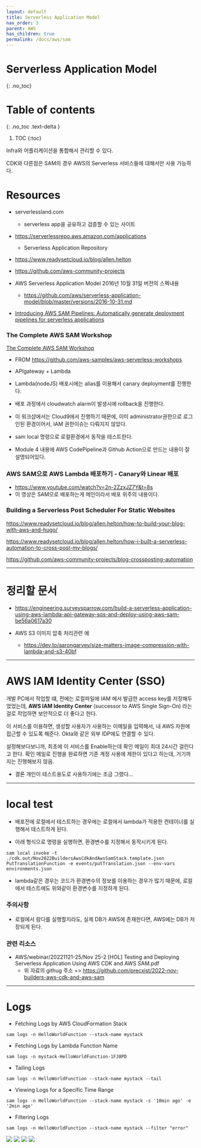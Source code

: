 ```yaml
---
layout: default
title: Serverless Application Model
nav_order: 3
parent: AWS
has_children: true
permalink: /docs/aws/sam
---
```


# Serverless Application Model
{: .no_toc}

# Table of contents
{: .no_toc .text-delta }

1. TOC 
{:toc}

Infra와 어플리케이션을 통합해서 관리할 수 있다.

CDK와 다른점은 SAM의 경우 AWS의 Serverless 서비스들에 대해서만 사용 가능하다.


# Resources
 * serverlessland.com
   + serverless app을 공유하고 검증할 수 있는 사이트

 * https://serverlessrepo.aws.amazon.com/applications
   + Serverless Application Repository

 * https://www.readysetcloud.io/blog/allen.helton

 * https://github.com/aws-community-projects

 * AWS Serverless Application Model 2016년 10월 31일 버전의 스펙내용
   + https://github.com/aws/serverless-application-model/blob/master/versions/2016-10-31.md

 * [Introducing AWS SAM Pipelines: Automatically generate deployment pipelines for serverless applications](https://aws.amazon.com/ko/blogs/compute/introducing-aws-sam-pipelines-automatically-generate-deployment-pipelines-for-serverless-applications/)




### **The Complete AWS SAM Workshop**
[The Complete AWS SAM Workshop](https://catalog.workshops.aws/complete-aws-sam/en-US)
 * FROM https://github.com/aws-samples/aws-serverless-workshops

 * APIgateway + Lambda
 * Lambda(nodeJS) 배포시에는 alias를 이용해서 canary deployment를 진행한다.
 * 배포 과정에서 cloudwatch alarm이 발생시에 rollback을 진행한다.
 * 이 워크샵에서는 Cloud9에서 진행하기 때문에, 이미 administrator권한으로 로그인된 환경이어서, IAM 권한이슈는 다뤄지지 않았다.

 * sam local 명령으로 로컬환경에서 동작을 테스트한다.
 * Module 4 내용에 AWS CodePipeline과 Github Action으로 만드는 내용이 잘 설명되어있다.


### **AWS SAM으로 AWS Lambda 배포하기 - Canary와 Linear 배포**
 * https://www.youtube.com/watch?v=2n-2ZzxJZ7Y&t=8s
 * 이 영상은 SAM으로 배포하는게 메인이라서 배포 위주의 내용이다.

### Building a Serverless Post Scheduler For Static Websites
https://www.readysetcloud.io/blog/allen.helton/how-to-build-your-blog-with-aws-and-hugo/

https://www.readysetcloud.io/blog/allen.helton/how-i-built-a-serverless-automation-to-cross-post-my-blogs/

https://github.com/aws-community-projects/blog-crossposting-automation




---
# 정리할 문서

 * https://engineering.surveysparrow.com/build-a-serverless-application-using-aws-lambda-api-gateway-sqs-and-deploy-using-aws-sam-be56a0617a30


 * AWS S3 이미지 압축 처리관련 예
   + https://dev.to/aarongarvey/size-matters-image-compression-with-lambda-and-s3-40bf



---
# AWS IAM Identity Center (SSO)
개발 PC에서 작업할 떄, 전에는 로컬파일에 IAM 에서 발급한 access key를 저장해두었었는데,
**AWS IAM Identity Center** (successor to AWS Single Sign-On) 라는 걸로 작업하면 보안적으로 더 좋다고 한다.

이 서비스를 이용하면, 생성할 사용자가 사용하는 이메일을 입력해서, 내 AWS 자원에 접근할 수 있도록 해준다. Okta와 같은 외부 IDP에도 연결할 수 있다.

설정해보다보니까, 최초에 이 서비스를 Enable하는데 확인 메일이 최대 24시간 걸린다고 한다. 확인 메일로 진행을 완료하면 기존 계정 사용에 제한이 있다고 하는데, 거기까지는 진행해보지 않음.

* 결론
  개인이 테스트용도로 사용하기에는 조금 그랬다...



---
# local test

 * 배포전에 로컬에서 테스트하는 경우에는 로컬에서 lambda가 적용한 컨테이너를 실행해서 테스트하게 된다.

 * 아래 형식으로 명령을 실행하면, 환경변수를 지정해서 동작시키게 된다.
```
sam local invoke -t ./cdk.out/Nov2022BuildersAwsCdkAndAwsSamStack.template.json PutTranslationFunction -e events/putTranslation.json --env-vars environments.json
```

 * lambda같은 경우는 코드가 환경변수의 정보를 이용하는 경우가 많기 때문에, 로컬에서 테스트에도 위와같이 환경변수를 지정하게 된다.

### 주의사항
 * 로컬에서 람다를 실행할지라도, 실제 DB가 AWS에 존재한다면, AWS에는 DB가 저장되게 된다.

### 관련 리소스

 * AWS/webinar/20221121-25/Nov 25-2 [HOL] Testing and Deploying Serverless Application Using AWS CDK and AWS SAM.pdf
   * 위 자료의 githug 주소 => https://github.com/precxist/2022-nov-builders-aws-cdk-and-aws-sam




---
# Logs

 * Fetching Logs by AWS CloudFormation Stack
```
sam logs -n HelloWorldFunction --stack-name mystack
```

 * Fetching Logs by Lambda Function Name
```
sam logs -n mystack-HelloWorldFunction-1FJ8PD
```

 * Tailing Logs
```
sam logs -n HelloWorldFunction --stack-name mystack --tail
```

 * Viewing Logs for a Specific Time Range
```
sam logs -n HelloWorldFunction --stack-name mystack -s '10min ago' -e '2min ago'
```

 * Filtering Logs
```
sam logs -n HelloWorldFunction --stack-name mystack --filter "error"
```




![](/images/aws/sam/sam-01.png)
![](/images/aws/sam/sam-02.png)
![](/images/aws/sam/sam-03.png)
![](/images/aws/sam/sam-04.png)

